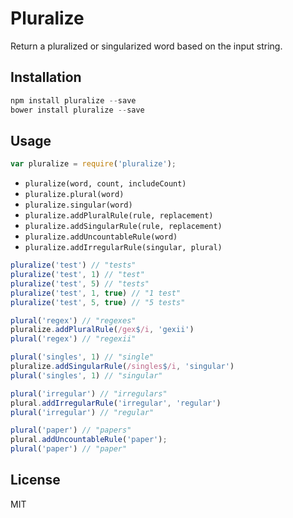 # Pluralize

Return a pluralized or singularized word based on the input string.

## Installation

```javascript
npm install pluralize --save
bower install pluralize --save
```

## Usage

```javascript
var pluralize = require('pluralize');
```

* `pluralize(word, count, includeCount)`
* `pluralize.plural(word)`
* `pluralize.singular(word)`
* `pluralize.addPluralRule(rule, replacement)`
* `pluralize.addSingularRule(rule, replacement)`
* `pluralize.addUncountableRule(word)`
* `pluralize.addIrregularRule(singular, plural)`

```javascript
pluralize('test') // "tests"
pluralize('test', 1) // "test"
pluralize('test', 5) // "tests"
pluralize('test', 1, true) // "1 test"
pluralize('test', 5, true) // "5 tests"

plural('regex') // "regexes"
pluralize.addPluralRule(/gex$/i, 'gexii')
plural('regex') // "regexii"

plural('singles', 1) // "single"
pluralize.addSingularRule(/singles$/i, 'singular')
plural('singles', 1) // "singular"

plural('irregular') // "irregulars"
plural.addIrregularRule('irregular', 'regular')
plural('irregular') // "regular"

plural('paper') // "papers"
plural.addUncountableRule('paper');
plural('paper') // "paper"
```

## License

MIT
